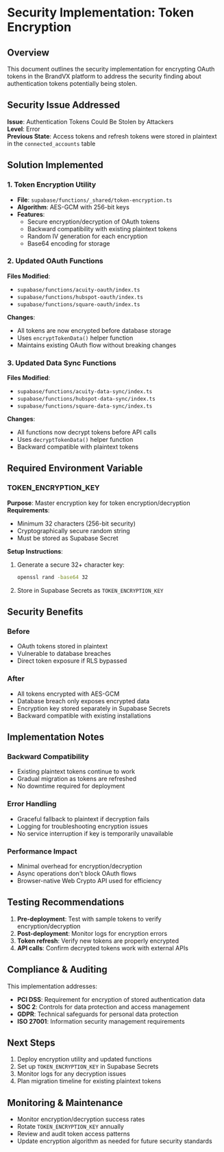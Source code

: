 # Security Implementation: Token Encryption

## Overview
This document outlines the security implementation for encrypting OAuth tokens in the BrandVX platform to address the security finding about authentication tokens potentially being stolen.

## Security Issue Addressed
**Issue**: Authentication Tokens Could Be Stolen by Attackers  
**Level**: Error  
**Previous State**: Access tokens and refresh tokens were stored in plaintext in the `connected_accounts` table

## Solution Implemented

### 1. Token Encryption Utility
- **File**: `supabase/functions/_shared/token-encryption.ts`
- **Algorithm**: AES-GCM with 256-bit keys
- **Features**:
  - Secure encryption/decryption of OAuth tokens
  - Backward compatibility with existing plaintext tokens
  - Random IV generation for each encryption
  - Base64 encoding for storage

### 2. Updated OAuth Functions
**Files Modified**:
- `supabase/functions/acuity-oauth/index.ts`
- `supabase/functions/hubspot-oauth/index.ts` 
- `supabase/functions/square-oauth/index.ts`

**Changes**:
- All tokens are now encrypted before database storage
- Uses `encryptTokenData()` helper function
- Maintains existing OAuth flow without breaking changes

### 3. Updated Data Sync Functions
**Files Modified**:
- `supabase/functions/acuity-data-sync/index.ts`
- `supabase/functions/hubspot-data-sync/index.ts`
- `supabase/functions/square-data-sync/index.ts`

**Changes**:
- All functions now decrypt tokens before API calls
- Uses `decryptTokenData()` helper function
- Backward compatible with plaintext tokens

## Required Environment Variable

### TOKEN_ENCRYPTION_KEY
**Purpose**: Master encryption key for token encryption/decryption  
**Requirements**: 
- Minimum 32 characters (256-bit security)
- Cryptographically secure random string
- Must be stored as Supabase Secret

**Setup Instructions**:
1. Generate a secure 32+ character key:
   ```bash
   openssl rand -base64 32
   ```
2. Store in Supabase Secrets as `TOKEN_ENCRYPTION_KEY`

## Security Benefits

### Before
- OAuth tokens stored in plaintext
- Vulnerable to database breaches
- Direct token exposure if RLS bypassed

### After  
- All tokens encrypted with AES-GCM
- Database breach only exposes encrypted data
- Encryption key stored separately in Supabase Secrets
- Backward compatible with existing installations

## Implementation Notes

### Backward Compatibility
- Existing plaintext tokens continue to work
- Gradual migration as tokens are refreshed
- No downtime required for deployment

### Error Handling
- Graceful fallback to plaintext if decryption fails
- Logging for troubleshooting encryption issues
- No service interruption if key is temporarily unavailable

### Performance Impact
- Minimal overhead for encryption/decryption
- Async operations don't block OAuth flows
- Browser-native Web Crypto API used for efficiency

## Testing Recommendations

1. **Pre-deployment**: Test with sample tokens to verify encryption/decryption
2. **Post-deployment**: Monitor logs for encryption errors
3. **Token refresh**: Verify new tokens are properly encrypted
4. **API calls**: Confirm decrypted tokens work with external APIs

## Compliance & Auditing

This implementation addresses:
- **PCI DSS**: Requirement for encryption of stored authentication data
- **SOC 2**: Controls for data protection and access management  
- **GDPR**: Technical safeguards for personal data protection
- **ISO 27001**: Information security management requirements

## Next Steps

1. Deploy encryption utility and updated functions
2. Set up `TOKEN_ENCRYPTION_KEY` in Supabase Secrets
3. Monitor logs for any decryption issues
4. Plan migration timeline for existing plaintext tokens

## Monitoring & Maintenance

- Monitor encryption/decryption success rates
- Rotate `TOKEN_ENCRYPTION_KEY` annually
- Review and audit token access patterns
- Update encryption algorithm as needed for future security standards